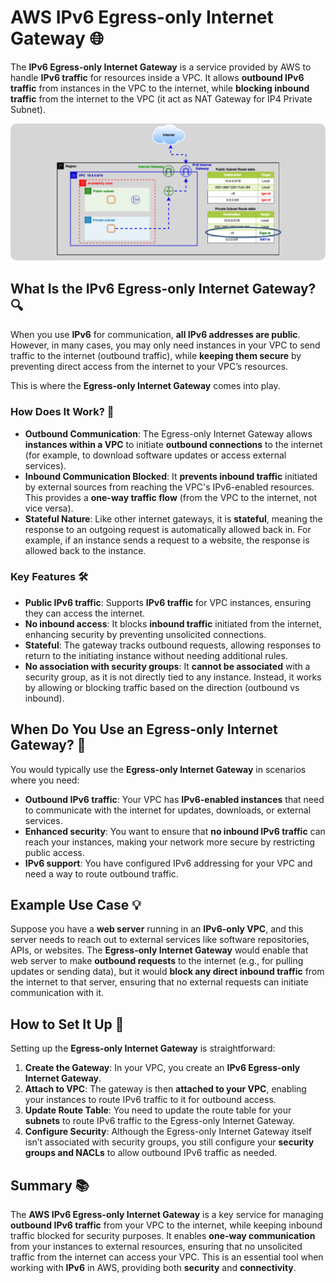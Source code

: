 # **AWS IPv6 Egress-only Internet Gateway** 🌐

The **IPv6 Egress-only Internet Gateway** is a service provided by AWS to handle **IPv6 traffic** for resources inside a VPC. It allows **outbound IPv6 traffic** from instances in the VPC to the internet, while **blocking inbound traffic** from the internet to the VPC (it act as NAT Gateway for IP4 Private Subnet).

<div style="text-align: center;">
    <img src="images/eigw.png" alt="IPv6 Egress-only Internet Gateway" style="border-radius: 10px;">
</div>

## **What Is the IPv6 Egress-only Internet Gateway?** 🔍

When you use **IPv6** for communication, **all IPv6 addresses are public**. However, in many cases, you may only need instances in your VPC to send traffic to the internet (outbound traffic), while **keeping them secure** by preventing direct access from the internet to your VPC’s resources.

This is where the **Egress-only Internet Gateway** comes into play.

### **How Does It Work?** 🔧

- **Outbound Communication**: The Egress-only Internet Gateway allows **instances within a VPC** to initiate **outbound connections** to the internet (for example, to download software updates or access external services).
- **Inbound Communication Blocked**: It **prevents inbound traffic** initiated by external sources from reaching the VPC's IPv6-enabled resources. This provides a **one-way traffic flow** (from the VPC to the internet, not vice versa).
- **Stateful Nature**: Like other internet gateways, it is **stateful**, meaning the response to an outgoing request is automatically allowed back in. For example, if an instance sends a request to a website, the response is allowed back to the instance.

### **Key Features** 🛠️

- **Public IPv6 traffic**: Supports **IPv6 traffic** for VPC instances, ensuring they can access the internet.
- **No inbound access**: It blocks **inbound traffic** initiated from the internet, enhancing security by preventing unsolicited connections.
- **Stateful**: The gateway tracks outbound requests, allowing responses to return to the initiating instance without needing additional rules.
- **No association with security groups**: It **cannot be associated** with a security group, as it is not directly tied to any instance. Instead, it works by allowing or blocking traffic based on the direction (outbound vs inbound).

## **When Do You Use an Egress-only Internet Gateway?** 🧐

You would typically use the **Egress-only Internet Gateway** in scenarios where you need:

- **Outbound IPv6 traffic**: Your VPC has **IPv6-enabled instances** that need to communicate with the internet for updates, downloads, or external services.
- **Enhanced security**: You want to ensure that **no inbound IPv6 traffic** can reach your instances, making your network more secure by restricting public access.
- **IPv6 support**: You have configured IPv6 addressing for your VPC and need a way to route outbound traffic.

## **Example Use Case** 💡

Suppose you have a **web server** running in an **IPv6-only VPC**, and this server needs to reach out to external services like software repositories, APIs, or websites. The **Egress-only Internet Gateway** would enable that web server to make **outbound requests** to the internet (e.g., for pulling updates or sending data), but it would **block any direct inbound traffic** from the internet to that server, ensuring that no external requests can initiate communication with it.

## **How to Set It Up** 🔧

Setting up the **Egress-only Internet Gateway** is straightforward:

1. **Create the Gateway**: In your VPC, you create an **IPv6 Egress-only Internet Gateway**.
2. **Attach to VPC**: The gateway is then **attached to your VPC**, enabling your instances to route IPv6 traffic to it for outbound access.
3. **Update Route Table**: You need to update the route table for your **subnets** to route IPv6 traffic to the Egress-only Internet Gateway.
4. **Configure Security**: Although the Egress-only Internet Gateway itself isn’t associated with security groups, you still configure your **security groups and NACLs** to allow outbound IPv6 traffic as needed.

## **Summary** 📚

The **AWS IPv6 Egress-only Internet Gateway** is a key service for managing **outbound IPv6 traffic** from your VPC to the internet, while keeping inbound traffic blocked for security purposes. It enables **one-way communication** from your instances to external resources, ensuring that no unsolicited traffic from the internet can access your VPC. This is an essential tool when working with **IPv6** in AWS, providing both **security** and **connectivity**.
